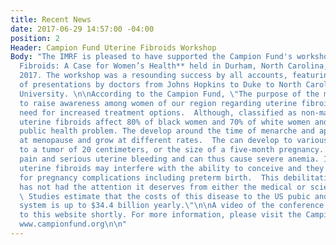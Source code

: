 ```yaml
---
title: Recent News
date: 2017-06-29 14:57:00 -04:00
position: 2
Header: Campion Fund Uterine Fibroids Workshop
Body: "The IMRF is pleased to have supported the Campion Fund's workshop,  **Uterine
  Fibroids: A Case for Women’s Health** held in Durham, North Carolina, on March 11,
  2017. The workshop was a resounding success by all accounts, featuring a number
  of presentations by doctors from Johns Hopkins to Duke to North Caroline Central
  University. \n\nAccording to the Campion Fund, \"The purpose of the meeting was
  to raise awareness among women of our region regarding uterine fibroids and to the
  need for increased treatment options.  Although, classified as non-malignant tumors,
  uterine fibroids affect 80% of black women and 70% of white women and are a serious
  public health problem. The develop around the time of menarche and appear to regress
  at menopause and grow at different rates.  The can develop to various sizes, sometime
  to a tumor of 20 centimeters, or the size of a five-month pregnancy. They cause
  pain and serious uterine bleeding and can thus cause severe anemia. In addition,
  uterine fibroids may interfere with the ability to conceive and they are responsible
  for pregnancy complications including preterm birth.  This debilitating disease
  has not had the attention it deserves from either the medical or scientific communities.
  \ Studies estimate that the costs of this disease to the US pubic and health care
  system is up to $34.4 billion yearly.\"\n\nA video of the conference will be posted
  to this website shortly. For more information, please visit the Campion Fund's website:
  www.campionfund.org\n\n"
---
```


